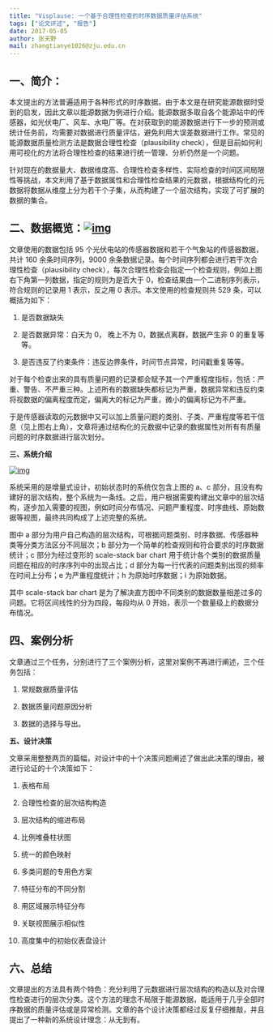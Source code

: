 ```yaml
---
title: "Visplause: 一个基于合理性检查的时序数据质量评估系统"
tags: ["论文评述", "报告"]
date: 2017-05-05
author: 张天野
mail: zhangtianye1026@zju.edu.cn
---
```


## **一、简介：**

本文提出的方法普遍适用于各种形式的时序数据。由于本文是在研究能源数据时受到的启发，因此文章以能源数据为例进行介绍。能源数据多取自各个能源站中的传感器，如光伏电厂、风车、水电厂等。在对获取到的能源数据进行下一步的预测或统计任务前，均需要对数据进行质量评估，避免利用大误差数据进行工作。常见的能源数据质量检测方法是数据合理性检查（plausibility check），但是目前如何利用可视化的方法将合理性检查的结果进行统一管理、分析仍然是一个问题。

针对现在的数据量大、数据维度高、合理性检查多样性、实际检查的时间区间局限性等挑战，本文利用了基于数据属性和合理性检查结果的元数据，根据结构化的元数据将数据从维度上分为若干个子集，从而构建了一个层次结构，实现了可扩展的数据的集合。

## **二、数据概览：**[![img](http://www.cad.zju.edu.cn/home/vagblog/wp-content/uploads/2017/05/data.png)](http://www.cad.zju.edu.cn/home/vagblog/wp-content/uploads/2017/05/data.png)

文章使用的数据包括 95 个光伏电站的传感器数据和若干个气象站的传感器数据，共计 160 余条时间序列，9000 余条数据记录。每个时间序列都会进行若干次合理性检查（plausibility check），每次合理性检查会指定一个检查规则，例如上图右下角第一列数据，指定的规则为是否大于 0，检查结果由一个二进制序列表示，符合规则的记录用 1 表示，反之用 0 表示。本文使用的检查规则共 529 条，可以概括为如下：

1. 是否数据缺失

2. 是否数据异常：白天为 0， 晚上不为 0，数据点离群，数据产生非 0 的重复等等。

3. 是否违反了约束条件：违反边界条件，时间节点异常，时间戳重复等等。

对于每个检查出来的具有质量问题的记录都会赋予其一个严重程度指标，包括：严重、警告、不严重三种。上述所有的数据缺失都标记为严重，数据异常和违反约束将视数据的偏离程度而定，偏离大的标记为严重，微小的偏离标记为不严重。

于是传感器读取的元数据中又可以加上质量问题的类别、子类、严重程度等若干信息（见上图右上角），文章将通过结构化的元数据中记录的数据属性对所有有质量问题的时序数据进行层次划分。

**三、系统介绍**

[![img](http://www.cad.zju.edu.cn/home/vagblog/wp-content/uploads/2017/05/system.png)](http://www.cad.zju.edu.cn/home/vagblog/wp-content/uploads/2017/05/system.png)

系统采用的是增量式设计，初始状态时的系统仅包含上图的 a、c 部分，且没有构建好的层次结构，整个系统为一条线。之后，用户根据需要构建出文章中的层次结构，逐步加入需要的视图，例如时间分布情况、问题严重程度、时序曲线、原始数据等视图，最终共同构成了上述完整的系统。

图中 a 部分为用户自己构造的层次结构，可根据问题类别、时序数据、传感器种类等分类方法区分不同层次；b 部分为一个简单的检查规则和符合要求的时序数据统计；c 部分为经过变形的 scale-stack bar chart 用于统计各个类别的数据质量问题在相应的时序序列中的出现占比；d 部分为每一行代表的问题类别出现的频率在时间上分布；e 为严重程度统计；h 为原始时序数据；i 为原始数据。

其中 scale-stack bar chart 是为了解决直方图中不同类别的数据数量相差过多的问题。它将区间线性的分为四段，每段均从 0 开始，表示一个数量级上的数据分布情况。

## **四、案例分析**

文章通过三个任务，分别进行了三个案例分析，这里对案例不再进行阐述，三个任务包括：

1. 常规数据质量评估

2. 数据质量问题原因分析

3. 数据的选择与导出。

**五、设计决策**

文章采用整整两页的篇幅，对设计中的十个决策问题阐述了做出此决策的理由，被进行论证的十个决策如下：

1. 表格布局

2. 合理性检查的层次结构构造

3. 层次结构的缩进布局

4. 比例堆叠柱状图

5. 统一的颜色映射

6. 多类问题的专用色方案

7. 特征分布的不同分割

8. 用区域展示特征分布

9. 关联视图展示相似性

10. 高度集中的初始仪表盘设计

## **六、总结**

文章提出的方法具有两个特色：充分利用了元数据进行层次结构的构造以及对合理性检查进行的层次分类。这个方法的理念不局限于能源数据，能适用于几乎全部时序数据的质量评估或是异常检测。文章的各个设计决策都经过反复仔细推敲，并且提出了一种新的系统设计理念：从无到有。
